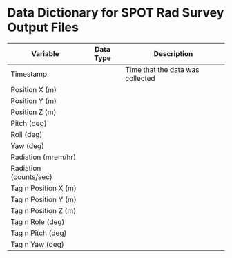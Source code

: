 # Data Dictionary for SPOT Rad Survey Output Files

| Variable | Data Type | Description |
| -------- | --------- | ----------- |
| Timestamp |  | Time that the data was collected |
| Position X (m) |  |  |
| Position Y (m) |  |  |
| Position Z (m) |  |  |
| Pitch (deg) |  |  |
| Roll (deg) |  |  |
| Yaw (deg) |  |  |
| Radiation (mrem/hr) |  |  |
| Radiation (counts/sec) |  |  |
| Tag n Position X (m) |  |  |
| Tag n Position Y (m) |  |  |
| Tag n Position Z (m) |  |  |
| Tag n Role (deg) |  |  |
| Tag n Pitch (deg) |  |  |
| Tag n Yaw (deg) |  |  |